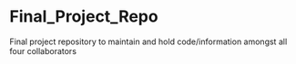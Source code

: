# Final_Project_Repo
Final project repository to maintain and hold code/information amongst all four collaborators 
